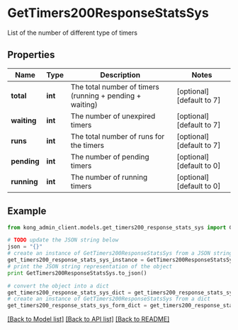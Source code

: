 # GetTimers200ResponseStatsSys

List of the number of different type of timers

## Properties

Name | Type | Description | Notes
------------ | ------------- | ------------- | -------------
**total** | **int** | The total number of timers (running + pending + waiting) | [optional] [default to 7]
**waiting** | **int** | The number of unexpired timers | [optional] [default to 7]
**runs** | **int** | The total number of runs for the timers | [optional] [default to 7]
**pending** | **int** | The number of pending timers | [optional] [default to 0]
**running** | **int** | The number of running timers | [optional] [default to 0]

## Example

```python
from kong_admin_client.models.get_timers200_response_stats_sys import GetTimers200ResponseStatsSys

# TODO update the JSON string below
json = "{}"
# create an instance of GetTimers200ResponseStatsSys from a JSON string
get_timers200_response_stats_sys_instance = GetTimers200ResponseStatsSys.from_json(json)
# print the JSON string representation of the object
print GetTimers200ResponseStatsSys.to_json()

# convert the object into a dict
get_timers200_response_stats_sys_dict = get_timers200_response_stats_sys_instance.to_dict()
# create an instance of GetTimers200ResponseStatsSys from a dict
get_timers200_response_stats_sys_form_dict = get_timers200_response_stats_sys.from_dict(get_timers200_response_stats_sys_dict)
```
[[Back to Model list]](../README.md#documentation-for-models) [[Back to API list]](../README.md#documentation-for-api-endpoints) [[Back to README]](../README.md)


